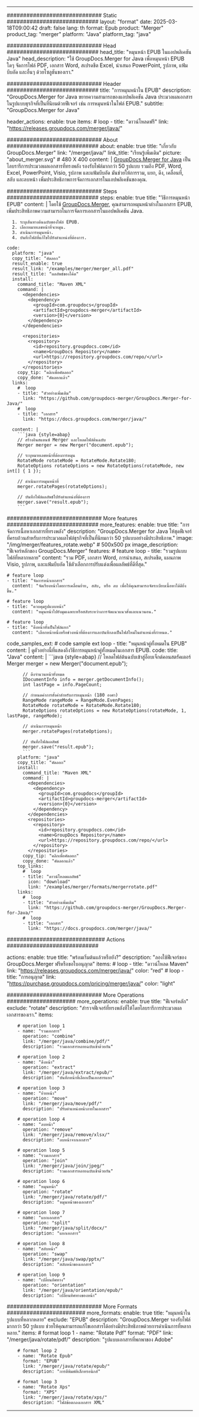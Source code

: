 
---
############################# Static ############################
layout: "format"
date:  2025-03-18T09:00:42
draft: false
lang: th
format: Epub
product: "Merger"
product_tag: "merger"
platform: "Java"
platform_tag: "java"

############################# Head ############################
head_title: "หมุนหน้า EPUB ในแอปพลิเคชัน Java"
head_description: "ใช้ GroupDocs.Merger for Java เพื่อหมุนหน้า EPUB ใดๆ จัดการไฟล์ PDF, เอกสาร Word, สเปรดชีต Excel, นำเสนอ PowerPoint, รูปภาพ, แฟ้มบีบอัด และอื่นๆ ด้วยโซลูชันของเรา."

############################# Header ############################
title: "การหมุนหน้าใน EPUB" 
description: "GroupDocs.Merger for Java ขยายความสามารถของแอปพลิเคชัน Java ประมวลผลเอกสารในรูปแบบธุรกิจที่เป็นที่นิยมด้วยฟีเจอร์ เช่น การหมุนหน้าในไฟล์ EPUB."
subtitle: "GroupDocs.Merger for Java" 

header_actions:
  enable: true
  items:
    #  loop
    - title: "ดาวน์โหลดฟรี"
      link: "https://releases.groupdocs.com/merger/java/"
      
############################# About ############################
about:
    enable: true
    title: "เกี่ยวกับ GroupDocs.Merger"
    link: "/merger/java/"
    link_title: "เรียนรู้เพิ่มเติม"
    picture: "about_merger.svg" # 480 X 400
    content: |
       [GroupDocs.Merger for Java](/merger/java/) เป็นไลบรารีการประมวลผลเอกสารที่ทรงพลัง รองรับไฟล์มากกว่า 50 รูปแบบ รวมถึง PDF, Word, Excel, PowerPoint, Visio, รูปภาพ และแฟ้มบีบอัด มันช่วยให้การรวม, แยก, ดึง, เคลื่อนที่, สลับ และลบหน้า เพิ่มประสิทธิภาพการจัดการเอกสารในแอปพลิเคชันของคุณ.

############################# Steps ############################
steps:
    enable: true
    title: "วิธีการหมุนหน้า EPUB"
    content: |
      โดยใช้ [GroupDocs.Merger](/merger/java/), คุณสามารถหมุนหน้าต่างในเอกสาร EPUB, เพิ่มประสิทธิภาพความสามารถในการจัดการเอกสารในแอปพลิเคชัน Java.
      
      1. ระบุเส้นทางต้นฉบับของไฟล์ EPUB.
      2. เลือกหมายเลขหน้าที่จะหมุน.
      3. ดำเนินการหมุนหน้า.
      4. บันทึกไฟล์ที่แก้ไขไปยังตำแหน่งที่ต้องการ.
   
    code:
      platform: "java"
      copy_title: "คัดลอก"
      result_enable: true
      result_link: "/examples/merger/merger_all.pdf"
      result_title: "ผลลัพธ์ของโค้ด"
      install:
        command_title: "Maven XML"
        command: |
          <dependencies>
            <dependency>
              <groupId>com.groupdocs</groupId>
              <artifactId>groupdocs-merger</artifactId>
              <version>{0}</version>
            </dependency>
          </dependencies>

          <repositories>
            <repository>
              <id>repository.groupdocs.com</id>
              <name>GroupDocs Repository</name>
              <url>https://repository.groupdocs.com/repo/</url>
            </repository>
          </repositories>
        copy_tip: "คลิกเพื่อคัดลอก"
        copy_done: "คัดลอกแล้ว"
      links:
        #  loop
        - title: "ตัวอย่างเพิ่มเติม"
          link: "https://github.com/groupdocs-merger/GroupDocs.Merger-for-Java/"
        #  loop
        - title: "เอกสาร"
          link: "https://docs.groupdocs.com/merger/java/"
          
      content: |
        ```java {style=abap}
        // สร้างอินสแตนซ์ Merger และโหลดไฟล์ต้นฉบับ
        Merger merger = new Merger("document.epub");

        // ระบุหมายเลขหน้าที่ต้องการหมุน
        RotateMode rotateMode = RotateMode.Rotate180;
        RotateOptions rotateOptions = new RotateOptions(rotateMode, new int[] { 1 });

        // ดำเนินการหมุนหน้าที่
        merger.rotatePages(rotateOptions);

        // บันทึกไฟล์ผลลัพธ์ไปยังตำแหน่งที่ต้องการ
        merger.save("result.epub");
        ```            

############################# More features ############################
more_features:
  enable: true
  title: "การจัดการเนื้อหาเอกสารที่ทรงพลัง"
  description: "GroupDocs.Merger for Java ให้ชุดฟีเจอร์ที่ครบถ้วนสำหรับการประมวลผลไฟล์ธุรกิจที่เป็นที่นิยมกว่า 50 รูปแบบอย่างมีประสิทธิภาพ."
  image: "/img/merger/features_rotate.webp" # 500x500 px
  image_description: "ฟีเจอร์หลักของ GroupDocs.Merger"
  features:
    # feature loop
    - title: "รวมรูปแบบไฟล์ที่หลากหลาย"
      content: "รวม PDF, เอกสาร Word, การนำเสนอ, สเปรดชีต, แผนภาพ Visio, รูปภาพ, และแฟ้มบีบอัด ใช้ตัวเลือกการปรับแต่งเพื่อผลลัพธ์ที่ดีที่สุด."

    # feature loop
    - title: "จัดการหน้าเอกสาร"
      content: "จัดเรียงหน้าโดยการเคลื่อนย้าย, สลับ, หรือ ลบ เพื่อให้คุณสามารถจัดระเบียบเนื้อหาได้ดียิ่งขึ้น."

    # feature loop
    - title: "ควบคุมรูปแบบหน้า"
      content: "หมุนหน้าไปยังมุมเฉพาะหรือสลับระหว่างการจัดแนวแนวตั้งและแนวนอน."

    # feature loop
    - title: "ดึงหน้าทั้งเป็นไฟล์แยก"
      content: "เลือกหน้าหนึ่งหรือช่วงหน้าที่ต้องการและบันทึกลงเป็นไฟล์ใหม่ในตำแหน่งที่กำหนด."
      
  code_samples_ext:
    # code sample ext loop
    - title: "หมุนหน้าคู่ทั้งหมดใน EPUB"
      content: |
        ดูตัวอย่างนี้ที่แสดงถึงวิธีการหมุนหน้าคู่ทั้งหมดในเอกสาร EPUB.
      code:
        title: "Java"
        content: |
          ```java {style=abap}
          // โหลดไฟล์ต้นฉบับเข้าสู่อ็อบเจ็กต์คอนสตรัคเตอร์
          Merger merger = new Merger("document.epub");

          // ดึงจำนวนหน้าทั้งหมด
          IDocumentInfo info = merger.getDocumentInfo();
          int lastPage = info.PageCount;

          // กำหนดค่าการตั้งค่าสำหรับการหมุนหน้า (180 องศา)
          RangeMode rangeMode = RangeMode.EvenPages;
          RotateMode rotateMode = RotateMode.Rotate180;
          RotateOptions rotateOptions = new RotateOptions(rotateMode, 1, lastPage, rangeMode);

          // ดำเนินการหมุนหน้า
          merger.rotatePages(rotateOptions);
          
          // บันทึกไฟล์ผลลัพธ์
          merger.save("result.epub");
          ```
        platform: "java"
        copy_title: "คัดลอก"
        install:
          command_title: "Maven XML"
          command: |
            <dependencies>
              <dependency>
                <groupId>com.groupdocs</groupId>
                <artifactId>groupdocs-merger</artifactId>
                <version>{0}</version>
              </dependency>
            </dependencies>
            <repositories>
              <repository>
                <id>repository.groupdocs.com</id>
                <name>GroupDocs Repository</name>
                <url>https://repository.groupdocs.com/repo/</url>
              </repository>
            </repositories>
          copy_tip: "คลิกเพื่อคัดลอก"
          copy_done: "คัดลอกแล้ว"
        top_links:
          #  loop
          - title: "ดาวน์โหลดผลลัพธ์"
            icon: "download"
            link: "/examples/merger/formats/mergerrotate.pdf"
        links:
          #  loop
          - title: "ตัวอย่างเพิ่มเติม"
            link: "https://github.com/groupdocs-merger/GroupDocs.Merger-for-Java/"
          #  loop
          - title: "เอกสาร"
            link: "https://docs.groupdocs.com/merger/java/"
            

            


############################## Actions ############################

actions:
  enable: true
  title: "พร้อมเริ่มต้นแล้วหรือยัง?"
  description: "ลองใช้ฟีเจอร์ของ GroupDocs.Merger ฟรีหรือขอใบอนุญาต"
  items:
    #  loop
    - title: "ดาวน์โหลด Maven"
      link: "https://releases.groupdocs.com/merger/java/"
      color: "red"
        #  loop
    - title: "การอนุญาต"
      link: "https://purchase.groupdocs.com/pricing/merger/java/"
      color: "light"


############################# More Operations #####################
more_operations:
    enable: true
    title: "ฟีเจอร์หลัก"
    exclude: "rotate"
    description: "สำรวจฟีเจอร์ที่ทรงพลังที่ให้โดยไลบรารีการประมวลผลเอกสารของเรา."
    items: 
          
        # operation loop 1
        - name: "รวมเอกสาร"
          operation: "combine"
          link: "/merger/java/combine/pdf/"
          description: "รวมเอกสารหลายฉบับเข้าด้วยกัน"

        # operation loop 2
        - name: "ดึงหน้า"
          operation: "extract"
          link: "/merger/java/extract/epub/"
          description: "บันทึกหน้าที่เลือกเป็นเอกสารแยก"

        # operation loop 3
        - name: "ย้ายหน้า"
          operation: "move"
          link: "/merger/java/move/pdf/"
          description: "ปรับตำแหน่งหน้าภายในเอกสาร"

        # operation loop 4
        - name: "ลบหน้า"
          operation: "remove"
          link: "/merger/java/remove/xlsx/"
          description: "ลบหน้าจากเอกสาร"

        # operation loop 5
        - name: "รวมเอกสาร"
          operation: "join"
          link: "/merger/java/join/jpeg/"
          description: "รวมเอกสารหลายฉบับเข้าด้วยกัน"

        # operation loop 6
        - name: "หมุนหน้า"
          operation: "rotate"
          link: "/merger/java/rotate/pdf/"
          description: "หมุนหน้าของเอกสาร"

        # operation loop 7
        - name: "แยกเอกสาร"
          operation: "split"
          link: "/merger/java/split/docx/"
          description: "แยกเอกสาร"

        # operation loop 8
        - name: "สลับหน้า"
          operation: "swap"
          link: "/merger/java/swap/pptx/"
          description: "สลับหน้าของเอกสาร"

        # operation loop 9
        - name: "เปลี่ยนทิศทาง"
          operation: "orientation"
          link: "/merger/java/orientation/epub/"
          description: "เปลี่ยนทิศทางของหน้า"
          
        
          
############################# More Formats ########################
more_formats:
    enable: true
    title: "หมุนหน้าในรูปแบบที่หลากหลาย"
    exclude: "EPUB"
    description: "GroupDocs.Merger รองรับไฟล์มากกว่า 50 รูปแบบ ช่วยให้คุณสามารถแก้ไขเอกสารได้อย่างมีประสิทธิภาพด้วยการดำเนินการที่หลากหลาย."
    items: 
        # format loop 1
        - name: "Rotate Pdf"
          format: "PDF"
          link: "/merger/java/rotate/pdf/"
          description: "รูปแบบเอกสารที่พกพาของ Adobe"

        # format loop 2
        - name: "Rotate Epub"
          format: "EPUB"
          link: "/merger/java/rotate/epub/"
          description: "การตีพิมพ์อิเล็กทรอนิกส์"

        # format loop 3
        - name: "Rotate Xps"
          format: "XPS"
          link: "/merger/java/rotate/xps/"
          description: "ไฟล์ข้อตกลงเอกสาร XML"


---